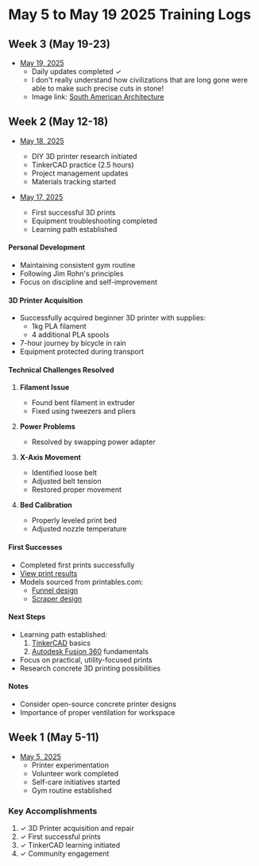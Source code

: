 # May 5 to May 19 2025 Training Logs

## Week 3 (May 19-23)
- [May 19, 2025](https://github.com/Shangrila-VHP/shangrila-vhp/blob/main/design-and-scripting-public/3dprinting/TinkerCAD/05-19-2025/Training-05-19-2025.md)
  - Daily updates completed ✓
  - I don't really understand how civilizations that are long gone were able to make such precise cuts in stone! 
  - Image link: [South American Architecture](https://www.dropbox.com/scl/fi/p6tzf8agbqlnkdmmsx307/2025-05-17-01.25.57.png)

## Week 2 (May 12-18)
- [May 18, 2025](https://github.com/Shangrila-VHP/shangrila-vhp/issues/36)
  - DIY 3D printer research initiated
  - TinkerCAD practice (2.5 hours)
  - Project management updates
  - Materials tracking started

- [May 17, 2025](https://github.com/Shangrila-VHP/shangrila-vhp/tree/main/img/05-17-2025)
  - First successful 3D prints
  - Equipment troubleshooting completed
  - Learning path established

#### Personal Development
- Maintaining consistent gym routine
- Following Jim Rohn's principles
- Focus on discipline and self-improvement

#### 3D Printer Acquisition
- Successfully acquired beginner 3D printer with supplies:
  - 1kg PLA filament
  - 4 additional PLA spools
- 7-hour journey by bicycle in rain
- Equipment protected during transport

#### Technical Challenges Resolved
1. **Filament Issue**
   - Found bent filament in extruder
   - Fixed using tweezers and pliers
   
2. **Power Problems**
   - Resolved by swapping power adapter

3. **X-Axis Movement**
   - Identified loose belt
   - Adjusted belt tension
   - Restored proper movement

4. **Bed Calibration**
   - Properly leveled print bed
   - Adjusted nozzle temperature

#### First Successes
- Completed first prints successfully
- [View print results](https://github.com/Shangrila-VHP/shangrila-vhp/tree/main/img/05-17-2025)
- Models sourced from printables.com:
  - [Funnel design](https://www.printables.com/search/models?ctx=models&q=simple+funnel)
  - [Scraper design](https://www.printables.com/search/models?ctx=models&q=scraper)

#### Next Steps
- Learning path established:
  1. [TinkerCAD](https://www.tinkercad.com/) basics
  2. [Autodesk Fusion 360](https://www.autodesk.com/products/fusion-360/overview) fundamentals
- Focus on practical, utility-focused prints
- Research concrete 3D printing possibilities

#### Notes
- Consider open-source concrete printer designs
- Importance of proper ventilation for workspace

## Week 1 (May 5-11)
- [May 5, 2025](https://github.com/Shangrila-VHP/shangrila-vhp/issues/35)
  - Printer experimentation
  - Volunteer work completed
  - Self-care initiatives started
  - Gym routine established

### Key Accomplishments
1. ✓ 3D Printer acquisition and repair
2. ✓ First successful prints
3. ✓ TinkerCAD learning initiated
4. ✓ Community engagement